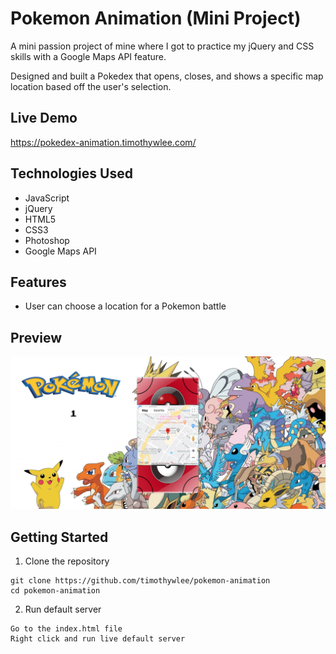 # Pokemon Animation (Mini Project)

A mini passion project of mine where I got to practice my jQuery and CSS skills with a Google Maps API feature. 

Designed and built a Pokedex that opens, closes, and shows a specific map location based off the user's selection. 

## Live Demo

https://pokedex-animation.timothywlee.com/

## Technologies Used

- JavaScript
- jQuery
- HTML5
- CSS3
- Photoshop
- Google Maps API

## Features

- User can choose a location for a Pokemon battle

## Preview
![preview image](pokedex-animation.png)

## Getting Started
1. Clone the repository
``` 
git clone https://github.com/timothywlee/pokemon-animation
cd pokemon-animation
```
2. Run default server 
```
Go to the index.html file
Right click and run live default server 
```
